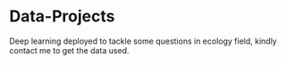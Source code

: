 # Data-Projects
Deep learning deployed to tackle some questions in ecology field,
kindly contact me to get the data used.
